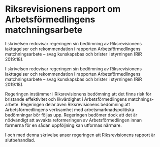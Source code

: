 # Riksrevisionens rapport om Arbetsförmedlingens matchningsarbete

I skrivelsen redovisar regeringen sin bedömning av Riksrevisionens iakttagelser och rekommendation i rapporten Arbetsförmedlingens matchningsarbete – svag kunskapsbas och brister i styrningen (RiR 2019:18).

I skrivelsen redovisar regeringen sin bedömning av Riksrevisionens iakttagelser och rekommendation i rapporten Arbetsförmedlingens matchningsarbete – svag kunskapsbas och brister i styrningen (RiR 2019:18).

Regeringen instämmer i Riksrevisionens bedömning att det finns risk för bristande effektivitet och likvärdighet i Arbetsförmedlingens matchnings-arbete. Regeringen delar även Riksrevisionens bedömning att Arbetsförmedlingens verksamhet med arbetsmarknadspolitiska bedömningar bör följas upp. Regeringen bedömer dock att det är nödvändigt att avvakta reformeringen av Arbetsförmedlingen innan formerna för en sådan uppföljning kan utformas närmare.

I och med denna skrivelse anser regeringen att Riksrevisionens rapport är slutbehandlad.
